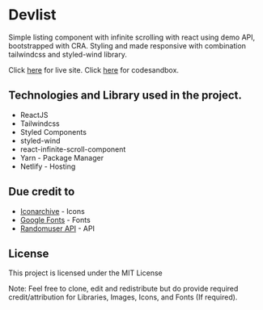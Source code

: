 # Devlist

Simple listing component with infinite scrolling with react using demo API, bootstrapped with CRA. Styling and made responsive with combination tailwindcss and styled-wind library.

Click [here](https://elated-murdock-7486e9.netlify.app/) for live site.
Click [here](https://codesandbox.io/s/github/Lawrence4code/devlist/) for codesandbox.

## Technologies and Library used in the project.

- ReactJS
- Tailwindcss
- Styled Components
- styled-wind
- react-infinite-scroll-component
- Yarn - Package Manager
- Netlify - Hosting

## Due credit to

- [Iconarchive](http://www.iconarchive.com/) - Icons
- [Google Fonts](https://fonts.google.com/) - Fonts
- [Randomuser API](https://randomuser.me/) - API

## License

This project is licensed under the MIT License

Note: Feel free to clone, edit and redistribute but do provide required credit/attribution for Libraries, Images, Icons, and Fonts (If required).
